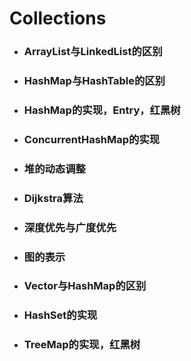 # Collections

* ### ArrayList与LinkedList的区别
* ### HashMap与HashTable的区别
* ### HashMap的实现，Entry，红黑树
* ### ConcurrentHashMap的实现
* ### 堆的动态调整
* ### Dijkstra算法
* ### 深度优先与广度优先
* ### 图的表示
* ### Vector与HashMap的区别
* ### HashSet的实现
* ### TreeMap的实现，红黑树



